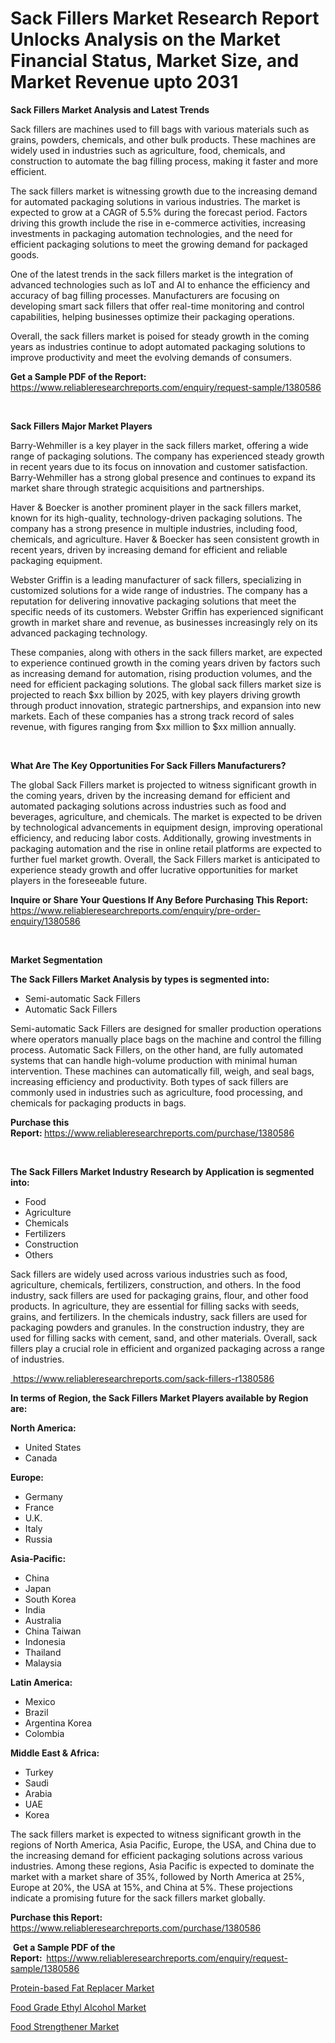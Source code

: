 <p><h1>Sack Fillers Market Research Report Unlocks Analysis on the Market Financial Status, Market Size, and Market Revenue upto 2031</h1></p><p><strong>Sack Fillers Market Analysis and Latest Trends</strong></p>
<p><p>Sack fillers are machines used to fill bags with various materials such as grains, powders, chemicals, and other bulk products. These machines are widely used in industries such as agriculture, food, chemicals, and construction to automate the bag filling process, making it faster and more efficient.</p><p>The sack fillers market is witnessing growth due to the increasing demand for automated packaging solutions in various industries. The market is expected to grow at a CAGR of 5.5% during the forecast period. Factors driving this growth include the rise in e-commerce activities, increasing investments in packaging automation technologies, and the need for efficient packaging solutions to meet the growing demand for packaged goods.</p><p>One of the latest trends in the sack fillers market is the integration of advanced technologies such as IoT and AI to enhance the efficiency and accuracy of bag filling processes. Manufacturers are focusing on developing smart sack fillers that offer real-time monitoring and control capabilities, helping businesses optimize their packaging operations.</p><p>Overall, the sack fillers market is poised for steady growth in the coming years as industries continue to adopt automated packaging solutions to improve productivity and meet the evolving demands of consumers.</p></p>
<p><strong>Get a Sample PDF of the Report:&nbsp;</strong> <a href="https://www.reliableresearchreports.com/enquiry/request-sample/1380586">https://www.reliableresearchreports.com/enquiry/request-sample/1380586</a></p>
<p>&nbsp;</p>
<p><strong>Sack Fillers Major Market Players</strong></p>
<p><p>Barry-Wehmiller is a key player in the sack fillers market, offering a wide range of packaging solutions. The company has experienced steady growth in recent years due to its focus on innovation and customer satisfaction. Barry-Wehmiller has a strong global presence and continues to expand its market share through strategic acquisitions and partnerships.</p><p>Haver & Boecker is another prominent player in the sack fillers market, known for its high-quality, technology-driven packaging solutions. The company has a strong presence in multiple industries, including food, chemicals, and agriculture. Haver & Boecker has seen consistent growth in recent years, driven by increasing demand for efficient and reliable packaging equipment.</p><p>Webster Griffin is a leading manufacturer of sack fillers, specializing in customized solutions for a wide range of industries. The company has a reputation for delivering innovative packaging solutions that meet the specific needs of its customers. Webster Griffin has experienced significant growth in market share and revenue, as businesses increasingly rely on its advanced packaging technology.</p><p>These companies, along with others in the sack fillers market, are expected to experience continued growth in the coming years driven by factors such as increasing demand for automation, rising production volumes, and the need for efficient packaging solutions. The global sack fillers market size is projected to reach $xx billion by 2025, with key players driving growth through product innovation, strategic partnerships, and expansion into new markets. Each of these companies has a strong track record of sales revenue, with figures ranging from $xx million to $xx million annually.</p></p>
<p>&nbsp;</p>
<p><strong>What Are The Key Opportunities For Sack Fillers Manufacturers?</strong></p>
<p><p>The global Sack Fillers market is projected to witness significant growth in the coming years, driven by the increasing demand for efficient and automated packaging solutions across industries such as food and beverages, agriculture, and chemicals. The market is expected to be driven by technological advancements in equipment design, improving operational efficiency, and reducing labor costs. Additionally, growing investments in packaging automation and the rise in online retail platforms are expected to further fuel market growth. Overall, the Sack Fillers market is anticipated to experience steady growth and offer lucrative opportunities for market players in the foreseeable future.</p></p>
<p><strong>Inquire or Share Your Questions If Any Before Purchasing This Report:</strong> <a href="https://www.reliableresearchreports.com/enquiry/pre-order-enquiry/1380586">https://www.reliableresearchreports.com/enquiry/pre-order-enquiry/1380586</a></p>
<p>&nbsp;</p>
<p><strong>Market Segmentation</strong></p>
<p><strong>The Sack Fillers Market Analysis by types is segmented into:</strong></p>
<p><ul><li>Semi-automatic Sack Fillers</li><li>Automatic Sack Fillers</li></ul></p>
<p><p>Semi-automatic Sack Fillers are designed for smaller production operations where operators manually place bags on the machine and control the filling process. Automatic Sack Fillers, on the other hand, are fully automated systems that can handle high-volume production with minimal human intervention. These machines can automatically fill, weigh, and seal bags, increasing efficiency and productivity. Both types of sack fillers are commonly used in industries such as agriculture, food processing, and chemicals for packaging products in bags.</p></p>
<p><strong>Purchase this Report:&nbsp;</strong><a href="https://www.reliableresearchreports.com/purchase/1380586">https://www.reliableresearchreports.com/purchase/1380586</a></p>
<p>&nbsp;</p>
<p><strong>The Sack Fillers Market Industry Research by Application is segmented into:</strong></p>
<p><ul><li>Food</li><li>Agriculture</li><li>Chemicals</li><li>Fertilizers</li><li>Construction</li><li>Others</li></ul></p>
<p><p>Sack fillers are widely used across various industries such as food, agriculture, chemicals, fertilizers, construction, and others. In the food industry, sack fillers are used for packaging grains, flour, and other food products. In agriculture, they are essential for filling sacks with seeds, grains, and fertilizers. In the chemicals industry, sack fillers are used for packaging powders and granules. In the construction industry, they are used for filling sacks with cement, sand, and other materials. Overall, sack fillers play a crucial role in efficient and organized packaging across a range of industries.</p></p>
<p><a href="https://www.reliableresearchreports.com/sack-fillers-r1380586">&nbsp;https://www.reliableresearchreports.com/sack-fillers-r1380586</a></p>
<p><strong>In terms of Region, the Sack Fillers Market Players available by Region are:</strong></p>
<p>
    <p> <strong> North America: </strong>
        <ul>
            <li>United States</li>
            <li>Canada</li>
        </ul>
        </p> 
    <p> <strong> Europe: </strong>
        <ul>
            <li>Germany</li>
            <li>France</li>
            <li>U.K.</li>
            <li>Italy</li>
            <li>Russia</li>
        </ul>
        </p> 
    <p> <strong> Asia-Pacific: </strong>
        <ul>
            <li>China</li>
            <li>Japan</li>
            <li>South Korea</li>
            <li>India</li>
            <li>Australia</li>
            <li>China Taiwan</li>
            <li>Indonesia</li>
            <li>Thailand</li>
            <li>Malaysia</li>
        </ul>
        </p> 
    <p> <strong> Latin America: </strong>
        <ul>
            <li>Mexico</li>
            <li>Brazil</li>
            <li>Argentina Korea</li>
            <li>Colombia</li>
        </ul>
        </p> 
    <p> <strong> Middle East & Africa: </strong>
        <ul>
            <li>Turkey</li>
            <li>Saudi</li>
            <li>Arabia</li>
            <li>UAE</li>
            <li>Korea</li>
        </ul>
    </p>
    </p>
<p><p>The sack fillers market is expected to witness significant growth in the regions of North America, Asia Pacific, Europe, the USA, and China due to the increasing demand for efficient packaging solutions across various industries. Among these regions, Asia Pacific is expected to dominate the market with a market share of 35%, followed by North America at 25%, Europe at 20%, the USA at 15%, and China at 5%. These projections indicate a promising future for the sack fillers market globally.</p></p>
<p><strong>Purchase this Report: </strong><a href="https://www.reliableresearchreports.com/purchase/1380586">https://www.reliableresearchreports.com/purchase/1380586</a></p>
<p>&nbsp;<strong>Get a Sample PDF of the Report:&nbsp;&nbsp;</strong><a href="https://www.reliableresearchreports.com/enquiry/request-sample/1380586">https://www.reliableresearchreports.com/enquiry/request-sample/1380586</a></p>
<p><strong></strong></p>
<p><p><a href="https://github.com/fernandomillshz/Market-Research-Report-List-1/blob/main/protein-based-fat-replacer-market.md">Protein-based Fat Replacer Market</a></p><p><a href="https://github.com/heatherogden68774/Market-Research-Report-List-1/blob/main/food-grade-ethyl-alcohol-market.md">Food Grade Ethyl Alcohol Market</a></p><p><a href="https://github.com/valeriecruz651/Market-Research-Report-List-1/blob/main/food-strengthener-market.md">Food Strengthener Market</a></p></p>